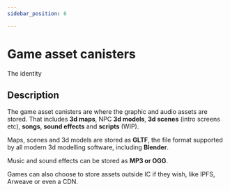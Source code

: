 ```yaml
---
sidebar_position: 6

---
```


# Game asset canisters

The identity

## Description

The game asset canisters are where the graphic and audio assets are stored. That includes **3d maps**, NPC **3d models**, **3d scenes** (intro screens etc), **songs**, **sound effects** and **scripts** (WIP).

Maps, scenes and 3d models are stored as **GLTF**, the file format supported by all modern 3d modelling software, including **Blender**.

Music and sound effects can be stored as **MP3 or OGG**.

Games can also choose to store assets outside IC if they wish, like IPFS, Arweave or even a CDN.

